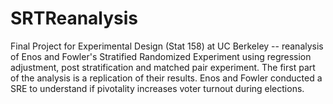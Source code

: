 # SRTReanalysis
Final Project for Experimental Design (Stat 158) at UC Berkeley -- reanalysis of Enos and Fowler's Stratified Randomized Experiment using regression adjustment, post stratification and matched pair experiment.
The first part of the analysis is a replication of their results.
Enos and Fowler conducted a SRE to understand if pivotality increases voter turnout during elections. 
